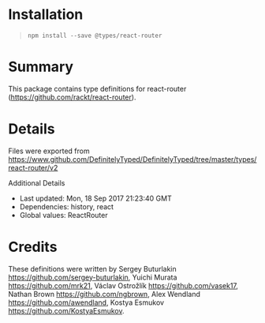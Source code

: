 # Installation
> `npm install --save @types/react-router`

# Summary
This package contains type definitions for react-router (https://github.com/rackt/react-router).

# Details
Files were exported from https://www.github.com/DefinitelyTyped/DefinitelyTyped/tree/master/types/react-router/v2

Additional Details
 * Last updated: Mon, 18 Sep 2017 21:23:40 GMT
 * Dependencies: history, react
 * Global values: ReactRouter

# Credits
These definitions were written by Sergey Buturlakin <https://github.com/sergey-buturlakin>, Yuichi Murata <https://github.com/mrk21>, Václav Ostrožlík <https://github.com/vasek17>, Nathan Brown <https://github.com/ngbrown>, Alex Wendland <https://github.com/awendland>, Kostya Esmukov <https://github.com/KostyaEsmukov>.
